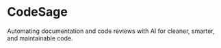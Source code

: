 # CodeSage
Automating documentation and code reviews with AI for cleaner, smarter, and maintainable code.
